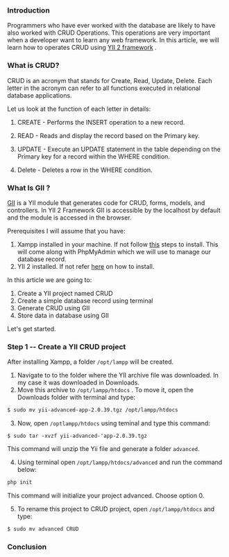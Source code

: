 ### Introduction
Programmers who have ever worked with the database are likely to have also worked with CRUD Operations. This operations are very important when a developer want to learn any web framework. In this article, we will learn how to operates CRUD using [YII 2 framework]() .

### What is CRUD?
CRUD is an acronym that stands for Create, Read, Update, Delete. Each letter in the acronym can refer to all functions executed in relational database applications.

Let us look at the function of each letter in details:

1. CREATE - Performs the INSERT operation to a new record.

2. READ - Reads and display the record based on the Primary key.

3. UPDATE - Execute an UPDATE statement in the table depending on the Primary key for a record within the WHERE condition.

4. Delete - Deletes a row in the WHERE condition.

### What Is GII ?
[GII]() is a YII module that generates code for CRUD, forms, models, and controllers. In YII 2 Framework GII is accessible by the localhost by default and the module is accessed in the browser.

Prerequisites
I will assume that you have:

1. Xampp installed in your machine. If not follow [this](https://www.section.io/engineering-education/maria-data-base/) steps to install. This will come along with PhpMyAdmin which we will use to manage our database record. 
2. YII 2 installed. If not refer [here](https://www.section.io/engineering-education/php-yii2-framework/) on how to install.

In this article we are going to:
1. Create a YII project named CRUD 
2. Create a simple database record using terminal 
3. Generate CRUD using GII
4. Store data in database using GII

Let's get started.

### Step 1 -- Create a YII CRUD project
After installing Xampp, a folder `/opt/lampp` will be created.
1. Navigate to to the folder where the YII archive file was downloaded. In my case it was downloaded in Downloads.  
2. Move this archive to `/opt/lampp/htdocs` . To move it, open the Downloads folder with terminal and type:

```bash
$ sudo mv yii-advanced-app-2.0.39.tgz /opt/lampp/htdocs
```

3. Now, open `/optlampp/htdocs` using teminal and type this command:
```
$ sudo tar -xvzf yii-advanced-'app-2.0.39.tgz
```
This command will unzip the Yii file and generate a folder `advanced`.

4. Using terminal open `/opt/lampp/htdocs/advanced` and run the command below:

```bash
php init
```
This command will initialize your project advanced. Choose option 0.

5. To rename this project to CRUD project, open `/opt/lampp/htdocs` and type:
```bash
$ sudo mv advanced CRUD
```

### Conclusion
